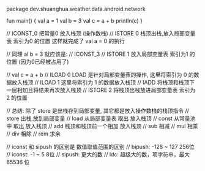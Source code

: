 package dev.shuanghua.weather.data.android.network

fun main() {
	val a = 1
	val b = 3
	val c = a + b
	println(c)
}

// ICONST_0  把常量0 放入栈顶 (操作数栈)
// ISTORE 0  栈顶出栈,放入局部变量表 索引为0 的位置   这样就完成了 val a = 0 的执行

// 同理 al b = 3 就应该是:
// ICONST_3
// ISTORE 1  放入局部变量表 索引为1 的位置 (因为0已经被占用了)


// val c = a + b
//    ILOAD 0     LOAD 是针对局部变量表的操作, 这里将索引为 0 的数据放入栈顶
//    ILOAD 1     这里将索引为 1 的数据放入栈顶
//    IADD        将栈顶和栈顶下一层相加且将结果再次放入栈顶
//    ISTORE 2    将栈顶出栈放进局部变量表 索引为 2 的位置


// 总结: 除了 store 是出栈存到局部变量, 其它都是放入操作数栈的栈顶指令
// store 出栈,放到局部变量
// load  从局部变量表 取出 放入栈顶
// const 从常量池中 取出 放入栈顶
// add  栈顶和栈顶前一个相加 放入栈顶
// sub 相减
// mul 相乘
// div 相除
// rem 求余

// iconst 和 sipush 的区别是 数值取值范围的区别
// bipush: -128 ~ 127   256位
// iconst: -1 ~ 5   8位
// sipush: 更大的数
// ldc: 超级大的数，项字符串，最大 65536 位












